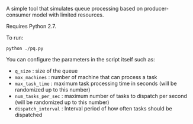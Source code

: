 A simple tool that simulates queue processing based on producer-consumer model
with limited resources.

Requires Python 2.7.

To run:

```
python ./pq.py
```


You can configure the parameters in the script itself such as:

  * `q_size`            : size of the queue
  * `max_machines`      : number of machine that can process a task
  * `max_task_time`     : maximum task processing time in seconds (will be
                          randomized up to this number)
  * `num_tasks_per_sec` : maximum number of tasks to dispatch per second (will
                          be randomized up to this number)
  * `dispatch_interval` : Interval period of how often tasks should be dispatched
